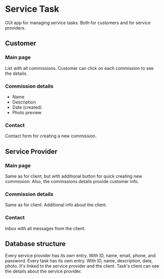 # Service Task

GUI app for managing service tasks. Both for customers and for service 
providers.

## Customer

### Main page

List with all commissions. Customer can click on each commission to see the 
details.

### Commission details

- Name
- Description
- Date (created)
- Photo preview

### Contact

Contact form for creating a new commission.

## Service Provider

### Main page

Same as for client, but with additional button for quick creating new commission.
Also, the commissions details provide customer info.

### Commission details

Same as for client. Additional info about the client.

### Contact

Inbox with all messages from the client.

## Database structure

Every service provider has its own entry. With ID, name, email, phone,
and password.
Every task has its own entry. With ID, name, description, date, photo. It's 
linked to the service provider and the client.
Task's client can see the details about the service provider.
